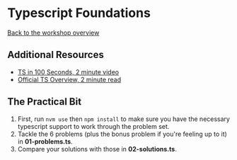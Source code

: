 # Typescript Foundations

[Back to the workshop overview](https://github.com/PensionBee/ddd-workshop#workshop-overview)

## Additional Resources

- [TS in 100 Seconds, 2 minute video](https://www.youtube.com/watch?v=zQnBQ4tB3ZA)
- [Official TS Overview, 2 minute read](https://www.typescriptlang.org/)

## The Practical Bit

1. First, run `nvm use` then `npm install` to make sure you have the necessary typescript support to work through the problem set.
2. Tackle the 6 problems (plus the bonus problem if you're feeling up to it) in **01-problems.ts**.
3. Compare your solutions with those in **02-solutions.ts**.
